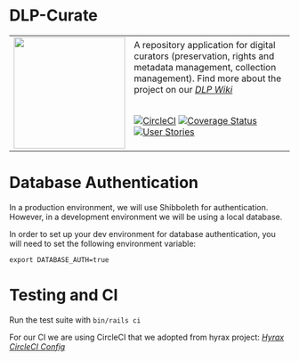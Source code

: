 # DLP-Curate

<table width="100%">
<tr><td>
<img src="https://cdn.vectorlogosupply.com/logos/large/2x/emory-university-png-transparent-logo.png" width="200">
</td><td>
A repository application for digital curators (preservation, rights and metadata management, collection management). Find more about the project on our
<a href="https://wiki.service.emory.edu/display/DLPP"><em>DLP Wiki</em></a>
<br/><br/>

[![CircleCI](https://circleci.com/gh/emory-libraries/dlp-curate.svg?style=svg)](https://circleci.com/gh/emory-libraries/dlp-curate)
[![Coverage Status](https://coveralls.io/repos/github/emory-libraries/dlp-curate/badge.svg?branch=master)](https://coveralls.io/github/emory-libraries/dlp-curate?branch=master)
[![User Stories](https://raw.githubusercontent.com/ZenHubIO/support/master/zenhub-badge.png)](https://app.zenhub.com/workspaces/dlp-curate-5bf484ae4b5806bc2bf6875b)

</td></tr>
</table>

# Database Authentication

In a production environment, we will use Shibboleth for authentication. However, in a development environment we will be using a local database.

In order to set up your dev environment for database authentication, you will need to set the following environment variable:

`export DATABASE_AUTH=true`

# Testing and CI

Run the test suite with `bin/rails ci`

For our CI we are using CircleCI that we adopted from hyrax project: <a href="https://github.com/samvera/hyrax/blob/master/.circleci/config.yml"><em>Hyrax CircleCI Config</em></a>